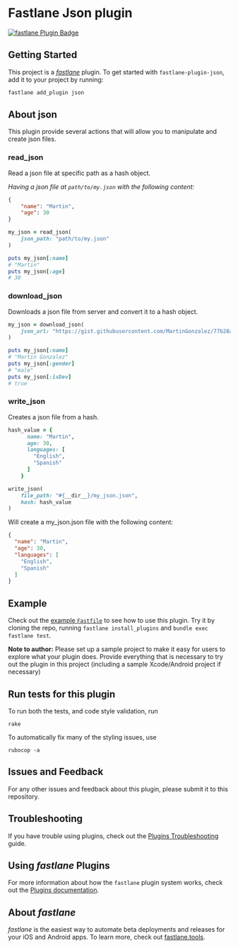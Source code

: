 # Fastlane Json plugin

[![fastlane Plugin Badge](https://rawcdn.githack.com/fastlane/fastlane/master/fastlane/assets/plugin-badge.svg)](https://rubygems.org/gems/fastlane-plugin-json)

## Getting Started

This project is a [_fastlane_](https://github.com/fastlane/fastlane) plugin. To get started with `fastlane-plugin-json`, add it to your project by running:

```bash
fastlane add_plugin json
```

## About json

This plugin provide several actions that will allow you to manipulate and create json files.

### read_json

Read a json file at specific path as a hash object.

_Having a json file at `path/to/my.json` with the following content:_

```json
{
    "name": "Martin",
    "age": 30
}
```

```ruby
my_json = read_json(
    json_path: "path/to/my.json"
)

puts my_json[:name]
# "Martin"
puts my_json[:age]
# 30
```

### download_json

Downloads a json file from server and convert it to a hash object.

```ruby
my_json = download_json(
    json_url: "https://gist.githubusercontent.com/MartinGonzalez/77b28af666fc2ee844c96cf6c8c221a2/raw/d23feabf25abe39c9c7243fd23f92efa7f50a3fd/someExample.json"
)

puts my_json[:name]
# "Martin Gonzalez"
puts my_json[:gender]
# "male"
puts my_json[:isDev]
# true
```

### write_json

Creates a json file from a hash.

```ruby
hash_value = {
      name: "Martin",
      age: 30,
      languages: [
        "English",
        "Spanish"
      ]
    }

write_json(
    file_path: "#{__dir__}/my_json.json",
    hash: hash_value
)
```

Will create a my_json.json file with the following content:

```json
{
  "name": "Martin",
  "age": 30,
  "languages": [
    "English",
    "Spanish"
  ]
}
```

## Example

Check out the [example `Fastfile`](fastlane/Fastfile) to see how to use this plugin. Try it by cloning the repo, running `fastlane install_plugins` and `bundle exec fastlane test`.

**Note to author:** Please set up a sample project to make it easy for users to explore what your plugin does. Provide everything that is necessary to try out the plugin in this project (including a sample Xcode/Android project if necessary)

## Run tests for this plugin

To run both the tests, and code style validation, run

```
rake
```

To automatically fix many of the styling issues, use
```
rubocop -a
```

## Issues and Feedback

For any other issues and feedback about this plugin, please submit it to this repository.

## Troubleshooting

If you have trouble using plugins, check out the [Plugins Troubleshooting](https://docs.fastlane.tools/plugins/plugins-troubleshooting/) guide.

## Using _fastlane_ Plugins

For more information about how the `fastlane` plugin system works, check out the [Plugins documentation](https://docs.fastlane.tools/plugins/create-plugin/).

## About _fastlane_

_fastlane_ is the easiest way to automate beta deployments and releases for your iOS and Android apps. To learn more, check out [fastlane.tools](https://fastlane.tools).
